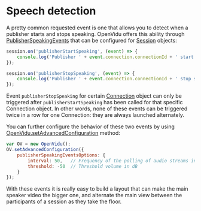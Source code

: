 # Speech detection

A pretty common requested event is one that allows you to detect when a publisher starts and stops speaking. OpenVidu offers this ability through [PublisherSpeakingEvents](../../api/openvidu-browser/classes/publisherspeakingevent.html) that can be configured for [Session](../../api/openvidu-browser/classes/session.html) objects:

```javascript
session.on('publisherStartSpeaking', (event) => {
    console.log('Publisher ' + event.connection.connectionId + ' start speaking');
});

session.on('publisherStopSpeaking', (event) => {
    console.log('Publisher ' + event.connection.connectionId + ' stop speaking');
});
```

Event `publisherStopSpeaking` for certain [Connection](../../api/openvidu-browser/classes/connection.html) object can only be triggered after `publisherStartSpeaking` has been called for that specific Connection object. In other words, none of these events can be triggered twice in a row for one Connection: they are always launched alternately.

You can further configure the behavior of these two events by using [OpenVidu.setAdvancedConfiguration](../../api/openvidu-browser/classes/openvidu.html#setadvancedconfiguration) method:

```javascript
var OV = new OpenVidu();
OV.setAdvancedConfiguration({
    publisherSpeakingEventsOptions: {
        interval: 50,   // Frequency of the polling of audio streams in ms
        threshold: -50  // Threshold volume in dB
    }
});
```

With these events it is really easy to build a layout that can make the main speaker video the bigger one, and alternate the main view between the participants of a session as they take the floor.